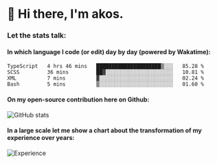 # 👋 Hi there, I'm akos. 


### Let the stats talk:


#### In which language I code (or edit) day by day (powered by Wakatime): 

<!--START_SECTION:waka-->
```text
TypeScript   4 hrs 46 mins   █████████████████████▒░░░   85.28 % 
SCSS         36 mins         ██▓░░░░░░░░░░░░░░░░░░░░░░   10.81 % 
XML          7 mins          ▓░░░░░░░░░░░░░░░░░░░░░░░░   02.24 % 
Bash         5 mins          ▒░░░░░░░░░░░░░░░░░░░░░░░░   01.60 % 
```
<!--END_SECTION:waka-->

#### On my open-source contribution here on Github:
 
![GitHub stats](https://github-readme-stats.vercel.app/api?username=akosbalasko)

#### In a large scale let me show a chart about the transformation of my experience over years:   

![Experience](https://cr-skills-chart-widget.azurewebsites.net/api/api?username=akosbalasko)
